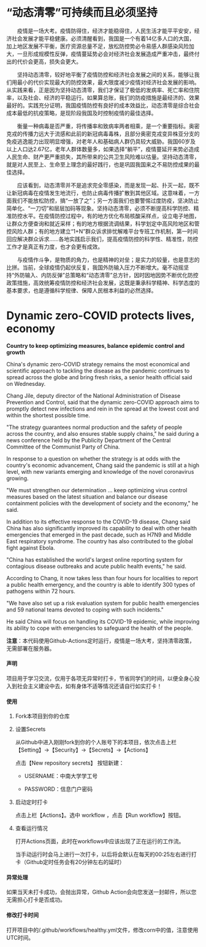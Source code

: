 # “动态清零”可持续而且必须坚持

　　疫情是一场大考。疫情防得住，经济才能稳得住，人民生活才能平平安安，经济社会发展才能平稳健康。必须清醒看到，我国是一个有着14亿多人口的大国，加上地区发展不平衡，医疗资源总量不足，放松防控势必令易感人群感染风险加大，一旦形成规模性反弹，疫情蔓延势必会对经济社会发展造成严重冲击，最终付出的代价会更高，损失会更大。

　　坚持动态清零，较好地平衡了疫情防控和经济社会发展之间的关系，能够让我们用最小的代价实现最大的防控效果，最大限度减少疫情对经济社会发展的影响。从实践来看，正是因为坚持动态清零，我们才保证了极低的发病率、死亡率和住院率，以及社会、经济的平稳运行。如果算总账，我们的防疫措施是最经济的、效果最好的。实践充分证明，我国疫情防控有良好的成本效益比，动态清零是综合社会成本最低的抗疫策略，是现阶段我国及时控制疫情的最佳选择。

　　衡量一种病毒是否严重，将传播率和致病率两者相乘，是一个重要指标。奥密克戎的传播力远大于流感和此前的新冠病毒毒株，且部分奥密克戎变异株亚分支的免疫逃逸能力出现明显增强，对老年人和基础病人群仍具较大威胁。我国60岁及以上人口达2.67亿，老年人群体数量多，如果选择“躺平”，疫情蔓延开来势必造成人民生命、财产更严重损失，其所带来的公共卫生风险难以估量。坚持动态清零，就是对人民至上、生命至上理念的最好践行，也是巩固我国来之不易防控成果的最佳选择。

　　应该看到，动态清零并不是追求完全零感染，而是发现一起、扑灭一起，既不让新冠病毒在疫情发生地流行，也防止病毒传播扩散到其他区域。这意味着，一方面我们不能放松防控，搞“一放了之”；另一方面我们也要警惕过度防疫，坚决防止简单化、“一刀切”和层层加码等现象。坚持动态清零，必须不断提高科学防控、精准防控水平。在疫情防控过程中，有的地方优化布局核酸采样点，设立电子地图，让群众方便查询和就近采样；有的地方根据流调结果，科学划定中高风险地区和管控风险人群；有的地方建立“1+N”群众诉求排忧解难平台专班工作机制，第一时间回应解决群众诉求……各地实践启示我们，提高疫情防控的科学性、精准性，防控工作才是真正有力度，也才会更有成效。

　　与疫情作斗争，是物质的角力，也是精神的对垒；是实力的较量，也是意志的比拼。当前，全球疫情仍起伏反复，我国外防输入压力不断增大。毫不动摇坚持“外防输入、内防反弹”总策略和“动态清零”总方针，因时因地因势不断优化防控政策措施，高效统筹疫情防控和经济社会发展，这既是秉承科学精神、科学态度的基本要求，也是遵循科学规律、保障人民根本利益的必然选择。
  
# Dynamic zero-COVID protects lives, economy
**Country to keep optimizing measures, balance epidemic control and growth**

China's dynamic zero-COVID strategy remains the most economical and scientific approach to tackling the disease as the pandemic continues to spread across the globe and bring fresh risks, a senior health official said on Wednesday.

Chang Jile, deputy director of the National Administration of Disease Prevention and Control, said that the dynamic zero-COVID approach aims to promptly detect new infections and rein in the spread at the lowest cost and within the shortest possible time.

"The strategy guarantees normal production and the safety of people across the country, and also ensures stable supply chains," he said during a news conference held by the Publicity Department of the Central Committee of the Communist Party of China.

In response to a question on whether the strategy is at odds with the country's economic advancement, Chang said the pandemic is still at a high level, with new variants emerging and knowledge of the novel coronavirus growing.

"We must strengthen our determination … keep optimizing virus control measures based on the latest situation and balance our disease containment policies with the development of society and the economy," he said.

In addition to its effective response to the COVID-19 disease, Chang said China has also significantly improved its capability to deal with other health emergencies that emerged in the past decade, such as H7N9 and Middle East respiratory syndrome. The country has also contributed to the global fight against Ebola.

"China has established the world's largest online reporting system for contagious disease outbreaks and acute public health events," he said.

According to Chang, it now takes less than four hours for localities to report a public health emergency, and the country is able to identify 300 types of pathogens within 72 hours.

"We have also set up a risk evaluation system for public health emergencies and 59 national teams devoted to coping with such incidents."

He said China will focus on handling its COVID-19 epidemic, while improving its ability to cope with emergencies to safeguard the health of the people.


**注意**：本代码使用Github-Actions定时运行，疫情是一场大考，坚持清零政策，无需部署在服务器。

#### 声明

项目用于学习交流，仅用于各项无异常时打卡，节省同学们的时间，以便全身心投入到社会主义建设中去，如有身体不适等情况还请自行如实打卡！

#### 使用

1. Fork本项目到你的仓库
   
2. 设置Secrets
   
    从Github中进入刚刚fork到你的个人账号下的本项目，依次点击上栏 【Setting】->【Security】->【Secrets】->【Actions】
    
    点击【New repository secrets】 按钮新建：

   * USERNAME：中南大学学工号

   * PASSWORD：信息门户密码

3. 启动定时打卡

    点击上栏【Actions】。选中 workflow ，点击【Run workflow】按钮。

4. 查看运行情况

    打开Actions页面，此时在workflows中应该出现了正在运行的工作流。
    
    当手动运行时会马上进行一次打卡，以后将会默认在每天的00:25左右进行打卡（Github定时任务会有20分钟左右的延时）

#### 异常处理

如果当天未打卡成功，会抛出异常，Github Action会向您发送一封邮件，所以您无需担心打卡是否成功。

#### 修改打卡时间

打开项目中的/.github/workflows/healthy.yml文件，修改corn中的值，注意使用UTC时间。 




